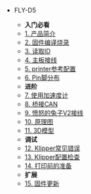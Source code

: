 * FLY-D5

    * **入门必看**
    * [1. 产品简介](/board/fly_d5/README.md)
    * [2. 固件编译烧录](/board/fly_d5/flash.md)
    * [3. 读取ID](/board/fly_d5/id.md)
    * [4. 主板接线](/board/fly_d5/wiring.md)
    * [5. printer参考配置](/board/fly_d5/cfg.md)
    * [6. Pin脚分布](/board/fly_d5/pins.md)
    * **进阶**
    * [7. 使用加速度计](/board/fly_d5/adxl345.md)
    * [8. 桥接CAN](/board/fly_d5/canbridge.md)
    * [9. 愤怒的兔子V2接线](/board/fly_d5/d5_ercf2_wiring.md)
    * [10. 原理图](/board/fly_d5/schematic.md)
    * [11. 3D模型](/board/fly_d5/3dmodel.md) 
    * **调试**
    * [12. Klipper常见错误](/board/fly_d5/klippererro.md)
    * [13. Klipper配置检查](/board/fly_d5/klippercheck.md)
    * [14. 打印前的准备](/board/fly_d5/Super8prepare.md)
    * **扩展**
    * [15. 固件更新](/board/fly_d5/katapult.md)
